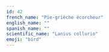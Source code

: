 ```yaml
---
id: 42
french_name: "Pie-grièche écorcheur"
english_name: ""
spanish_name: ""
scientific_name: "Lanius collurio"
emoji: "bird"
---
```

